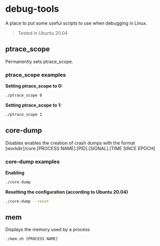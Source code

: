 # debug-tools

A place to put some useful scripts to use when debugging in Linux.

> Tested in Ubuntu 20.04

## ptrace_scope

Permanently sets ptrace_scope.

### ptrace_scope examples

**Setting ptrace_scope to 0:**

``` bash
./ptrace_scope 0
```

**Setting ptrace_scope to 1:**

``` bash
./ptrace_scope 1
```

## core-dump

Disables enables the creation of crash dumps with the format [workdir]/core.[PROCESS NAME].[PID].[SIGNAL].[TIME SINCE EPOCH]

### core-dump examples

**Enabling**

``` bash
./core-dump 
```

**Resetting the configuration (according to Ubuntu 20.04)**

``` bash
./core-dump --reset
```

## mem

Displays the memory used by a process

``` bash
./mem.sh [PROCESS NAME]
```
